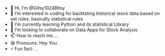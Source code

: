 - 👋 Hi, I’m @Gitsy1024Bitsy
- 👀 I’m interested in coding for backtsting historical stock data based on set rules, basically statistical rules
- 🌱 I’m currently learning Python and its statistical Library
- 💞️ I’m looking to collaborate on Data Apps for Stock Analysis
- 📫 How to reach me ...
- 😄 Pronouns: Hey You
- ⚡ Fun fact: ...

<!---
Gitsy1024Bitsy/Gitsy1024Bitsy is a ✨ special ✨ repository because its `README.md` (this file) appears on your GitHub profile.
You can click the Preview link to take a look at your changes.
--->
